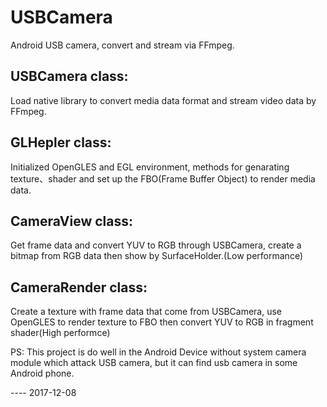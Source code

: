 # USBCamera
Android USB camera, convert and stream via FFmpeg.

## USBCamera class:

Load native library to convert media data format and stream video data by FFmpeg.

## GLHepler class:

Initialized OpenGLES and EGL environment, methods for genarating texture、shader and set up the FBO(Frame Buffer Object) to render media data.

## CameraView class:

Get frame data and convert YUV to RGB through USBCamera, create a bitmap from RGB data then show by SurfaceHolder.(Low performance)

## CameraRender class:

Create a texture with frame data that come from USBCamera, use OpenGLES to render texture to FBO then convert YUV to RGB in fragment shader(High performce)

PS: This project is do well in the Android Device without system camera module which attack USB camera, but it can find usb camera in some Android phone.

---- 2017-12-08
